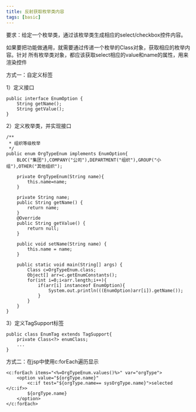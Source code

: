 ```yaml
---
title: 反射获取枚举类内容
tags: [basic]
---
```


要求：给定一个枚举类，通过该枚举类生成相应的select/checkbox控件内容。

如果要把功能做通用，就需要通过传递一个枚举的Class对象，获取相应的枚举内容。针对
所有枚举类对象，都应该获取select相应的value和name的属性，用来渲染控件

方式一：自定义标签

1）定义接口

```
public interface EnumOption {
    String getName();
    String getValue();
}
```

2）定义枚举类，并实现接口

```
/**
 * 组织等级枚举
 */
public enum OrgTypeEnum implements EnumOption{
    BLOC("集团"),COMPANY("公司"),DEPARTMENT("组织"),GROUP("小组"),OTHER("其他组织");
    
    private OrgTypeEnum(String name){
        this.name=name;
    }
    
    private String name;
    public String getName() {
        return name;
    }
    @Override
    public String getValue() {
        return null;
    }

    public void setName(String name) {
        this.name = name;
    }
    
    public static void main(String[] args) {
        Class c=OrgTypeEnum.class;
        Object[] arr=c.getEnumConstants();
        for(int i=0;i<arr.length;i++){
            if(arr[i] instanceof EnumOption){
                System.out.println(((EnumOption)arr[i]).getName());
            }
        }
    }
}
```

3）定义TagSupport标签

```
public class EnumTag extends TagSupport{
    private Class<?> enumClass;
    ...
}
```

方式二：在jsp中使用c:forEach遍历显示

```
<c:forEach items="<%=OrgTypeEnum.values()%>" var="orgType">
    <option value="${orgType.name}" 
        <c:if test="${orgType.name== sysOrgType.name}">selected </c:if>>
        ${orgType.name}
    </option>
</c:forEach>
```